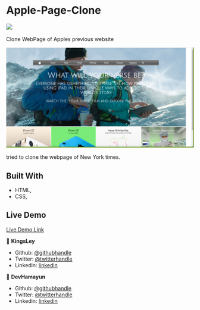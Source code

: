 # Apple-Page-Clone

![](https://img.shields.io/badge/Microverse-blueviolet)

Clone WebPage of Apples previous website

![screenshot](./Images/ss.png)

tried to clone the webpage of New York times.

## Built With

- HTML,
- CSS,

## Live Demo

[Live Demo Link](https://kingobaino1.github.io/New-York-Times-Page-Clone/)

👤 **KingsLey**

- Github: [@githubhandle](https://github.com/Kingobaino1)
- Twitter: [@twitterhandle](https://twitter.com/ibehkingso)
- Linkedin: [linkedin](https://www.linkedin.com/in/ibeh-kingsley-obinna-568596177)

👤 **DevHamayun**

- Github: [@githubhandle](https://github.com/hamayun-cpu)
- Twitter: [@twitterhandle](https://twitter.com/hamayun_waheed?s=09&fbclid=IwAR0rfO9cMDDeCX8LfXf4cCNQDrL4LpJ02Q2csWhcT-VtMQ0Cy9EgTB4Wq8E)
- Linkedin: [linkedin](https://www.linkedin.com/in/hamayun-waheed-3527381b2/)
